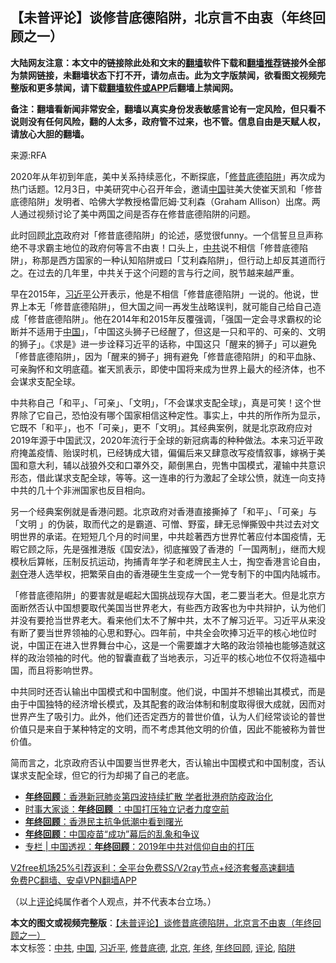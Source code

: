 <h2>【未普评论】谈修昔底德陷阱，北京言不由衷（年终回顾之一）</h2> <p class="notice"><b>大陆网友注意：本文中的链接除此处和文末的<a href="https://github.com/bannedbook/fanqiang" >翻墙</a>软件下载和<a href="https://github.com/killgcd/justmysocks/blob/master/README.md">翻墙推荐</a>链接外全部为禁网链接，未翻墙状态下打不开，请勿点击。此为文字版禁闻，欲看图文视频完整版和更多禁闻，请下载<a href="https://github.com/bannedbook/fanqiang">翻墙软件或APP</a>后翻墙上禁闻网。</p><p>备注：翻墙看新闻非常安全，翻墙以真实身份发表敏感言论有一定风险，但只看不说则没有任何风险，翻的人太多，政府管不过来，也不管。信息自由是天赋人权，请放心大胆的翻墙。</b></p>  <div class="entry"> <p>来源:RFA</p> <p>2020年从年初到年底，美中关系持续恶化，不断探底，「<a href="https://www.bannedbook.org/bnews/tag/%E4%BF%AE%E6%98%94%E5%BA%95%E5%BE%B7/" class="st_tag internal_tag" rel="tag" title="标签 修昔底德 下的日志">修昔底德</a><a href="https://www.bannedbook.org/bnews/tag/%E9%99%B7%E9%98%B1/" class="st_tag internal_tag" rel="tag" title="标签 陷阱 下的日志">陷阱</a>」再次成为热门话题。12月3日，中美研究中心召开年会，邀请<span class='wp_keywordlink_affiliate'><a href="https://www.bannedbook.org/" title="中国" target="_blank">中国</a></span>驻美大使崔天凯和「修昔底德陷阱」发明者、哈佛大学教授格雷厄姆·艾利森（Graham Allison）出席。两人通过视频讨论了美中两国之间是否存在修昔底德陷阱的问题。</p>  <p>此时回顾<a href="https://www.bannedbook.org/bnews/tag/%e5%8c%97%e4%ba%ac/" class="st_tag internal_tag" rel="tag" title="标签 北京 下的日志">北京</a>政府对「修昔底德陷阱」的论述，感觉很funny。一个信誓旦旦声称绝不寻求霸主地位的政府何等言不由衷！口头上，<a href="https://www.bannedbook.org/bnews/tag/%e4%b8%ad%e5%85%b1/" class="st_tag internal_tag" rel="tag" title="标签 中共 下的日志">中共</a>说不相信「修昔底德陷阱」，称那是西方国家的一种认知陷阱或曰「艾利森陷阱」，但行动上却反其道而行之。在过去的几年里，中共关于这个问题的言与行之间，脱节越来越严重。</p> <p>早在2015年，<a href="https://www.bannedbook.org/bnews/tag/%e4%b9%a0%e8%bf%91%e5%b9%b3/" class="st_tag internal_tag" rel="tag" title="标签 习近平 下的日志">习近平</a>公开表示，他是不相信「修昔底德陷阱」一说的。他说，世界上本无「修昔底德陷阱」，但大国之间一再发生战略误判，就可能自己给自己造成「修昔底德陷阱」。他在2014年和2015年反覆强调，「强国一定会寻求霸权的论断并不适用于<a href="https://www.bannedbook.org/bnews/tag/%E4%B8%AD%E5%9B%BD/" class="st_tag internal_tag" rel="tag" title="标签 中国 下的日志">中国</a>」，「中国这头狮子已经醒了，但这是一只和平的、可亲的、文明的狮子」。《求是》进一步诠释习近平的话称，中国这只「醒来的狮子」可以避免「修昔底德陷阱」，因为「醒来的狮子」拥有避免「修昔底德陷阱」的和平血脉、可亲胸怀和文明底蕴。崔天凯表示，即使中国将来成为世界上最大的经济体，也不会谋求支配全球。</p>  <p>中共称自己「和平」、「可亲」、「文明」，「不会谋求支配全球」，真是可笑！这个世界除了它自己，恐怕没有哪个国家相信这种定性。事实上，中共的所作所为显示，它既不「和平」，也不「可亲」，更不「文明」。其经典案例，就是北京政府应对2019年源于中国武汉，2020年流行于全球的新冠病毒的种种做法。本来习近平政府掩盖疫情、贻误时机，已经铸成大错，偏偏后来又肆意改写疫情叙事，嫁祸于美国和意大利，辅以战狼外交和口罩外交，颠倒黑白，兜售中国模式，灌输中共意识形态，借此谋求支配全球，等等。这一连串的行为激起了全球公愤，就连一向支持中共的几十个非洲国家也反目相向。</p> <p>另一个经典案例就是香港问题。北京政府对香港直接撕掉了「和平」、「可亲」与「文明 」的伪装，取而代之的是霸道、可憎、野蛮，肆无忌惮撕毁中共过去对文明世界的承诺。在短短几个月的时间里，中共趁著西方世界忙著应付本国疫情，无暇它顾之际，先是强推港版《国安法》，彻底摧毁了香港的「一国两制」，继而大规模秋后算帐，压制反抗运动，拘捕青年学子和老牌民主人士，掏空香港言论自由，<span class='wp_keywordlink'><a href="https://www.bannedbook.org/forum2/topic21.html" title="《剥夺》 黄建民 著" target="_blank">剥夺</a></span>港人选举权，把繁荣自由的香港硬生生变成一个一党专制下的中国内陆城市。</p>  <p>「修昔底德陷阱」的要害就是崛起大国挑战现存大国，老二要当老大。但是北京方面断然否认中国想要取代美国当世界老大，有些西方政客也为中共辩护，认为他们并没有要抢当世界老大。看来他们太不了解中共，太不了解习近平。习近平从来没有断了要当世界领袖的心思和野心。四年前，中共全会吹捧习近平的核心地位时说，中国正在进入世界舞台中心，这是一个需要雄才大略的政治领袖也能够造就这样的政治领袖的时代。他的智囊直截了当地表示，习近平的核心地位不仅将造福中国，而且将影响世界。</p> <p>中共同时还否认输出中国模式和中国制度。他们说，中国并不想输出其模式，而是由于中国独特的经济增长模式，及其配套的政治体制和制度取得很大成就，因而对世界产生了吸引力。此外，他们还否定西方的普世价值，认为人们经常谈论的普世价值只是来自于某种特定的文明，而不考虑其他文明的价值，因此不能被称为普世价值。</p>  <p>简而言之，北京政府否认中国要当世界老大，否认输出中国模式和中国制度，否认谋求支配全球，但它的行为却揭了自己的老底。</p> <ul class='op-related-articles' title='相关阅读'> <li><a href='https://www.bannedbook.org/bnews/cnnews/hknews/20201223/1453086.html' target='_blank'><b>年终回顾</b>：香港新冠肺炎第四波持续扩散 学者批港府防疫政治化</a></li> <li><a href='https://www.bannedbook.org/bnews/comments/20201222/1452967.html' target='_blank'>时事大家谈：<b>年终回顾</b> ：中国打压独立记者力度空前</a></li> <li><a href='https://www.bannedbook.org/bnews/headline/20201222/1452598.html' target='_blank'><b>年终回顾</b>：香港民主抗争低潮中看到曙光</a></li> <li><a href='https://www.bannedbook.org/bnews/headline/20201220/1451213.html' target='_blank'><b>年终回顾</b>：中国疫苗“成功”幕后的乱象和争议</a></li> <li><a href='https://www.bannedbook.org/bnews/ssgc/20200103/1252442.html' target='_blank'>专栏 | 中国透视：<b>年终回顾</b>：2019年中共对信仰自由的打压</a></li> </ul> <p class="texttj"> <a href="https://www.bannedbook.org/forum23/topic22702.html" target="_blank">V2free机场25%引荐返利：全平台免费SS/V2ray节点+经济套餐高速翻墙</a><br/> <a href="https://github.com/bannedbook/fanqiang/wiki/%E7%A6%81%E9%97%BB%E7%BD%91%E5%AE%89%E5%8D%93%E7%BF%BB%E5%A2%99%E6%96%B0%E9%97%BBAPP" target="_blank">免费PC翻墙、安卓VPN翻墙APP</a></p><p>（以上<span class='wp_keywordlink_affiliate'><a href="https://www.bannedbook.org/bnews/comments/" title="新闻评论" target="_blank">评论</a></span>纯属作者个人观点，并不代表本台立场。）</p><a name='sharetosocial'></a>       <div><b>本文的图文或视频完整版</b>：<a href='https://www.bannedbook.org/bnews/comments/20201223/1453598.html'>【未普评论】谈修昔底德陷阱，北京言不由衷（年终回顾之一）</a></div>  </div><!--END ENTRY--> <div class="postfooter"> <div>本文标签：<a href="https://www.bannedbook.org/bnews/tag/%e4%b8%ad%e5%85%b1/" rel="tag">中共</a>, <a href="https://www.bannedbook.org/bnews/tag/%E4%B8%AD%E5%9B%BD/" rel="tag">中国</a>, <a href="https://www.bannedbook.org/bnews/tag/%e4%b9%a0%e8%bf%91%e5%b9%b3/" rel="tag">习近平</a>, <a href="https://www.bannedbook.org/bnews/tag/%E4%BF%AE%E6%98%94%E5%BA%95%E5%BE%B7/" rel="tag">修昔底德</a>, <a href="https://www.bannedbook.org/bnews/tag/%e5%8c%97%e4%ba%ac/" rel="tag">北京</a>, <a href="https://www.bannedbook.org/bnews/tag/%E5%B9%B4%E7%BB%88/" rel="tag">年终</a>, <a href="https://www.bannedbook.org/bnews/tag/%E5%B9%B4%E7%BB%88%E5%9B%9E%E9%A1%BE/" rel="tag">年终回顾</a>, <a href="https://www.bannedbook.org/bnews/tag/%E8%AF%84%E8%AE%BA/" rel="tag">评论</a>, <a href="https://www.bannedbook.org/bnews/tag/%E9%99%B7%E9%98%B1/" rel="tag">陷阱</a></div>  </div><!--END POSTFOOTER--> 